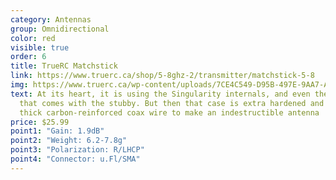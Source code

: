 ```yaml
---
category: Antennas
group: Omnidirectional
color: red
visible: true
order: 6
title: TrueRC Matchstick
link: https://www.truerc.ca/shop/5-8ghz-2/transmitter/matchstick-5-8
img: https://www.truerc.ca/wp-content/uploads/7CE4C549-D95B-497E-9AA7-A4E45B4DA844-e1632424273687.jpeg
text: At its heart, it is using the Singularity internals, and even the case
  that comes with the stubby. But then that case is extra hardened and has a
  thick carbon-reinforced coax wire to make an indestructible antenna
price: $25.99
point1: "Gain: 1.9dB"
point2: "Weight: 6.2-7.8g"
point3: "Polarization: R/LHCP"
point4: "Connector: u.Fl/SMA"
---
```

